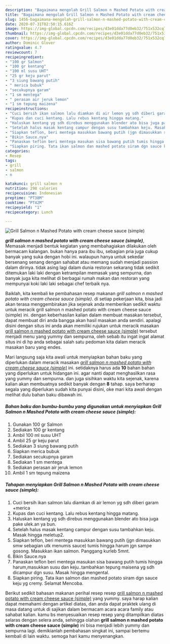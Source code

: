 ```yaml
---
description: "Bagaimana mengolah Grill Salmon n Mashed Potato with cream cheese sauce (simple), Bikin Ngiler"
title: "Bagaimana mengolah Grill Salmon n Mashed Potato with cream cheese sauce (simple), Bikin Ngiler"
slug: 1456-bagaimana-mengolah-grill-salmon-n-mashed-potato-with-cream-cheese-sauce-simple-bikin-ngiler
date: 2020-07-31T02:50:15.616Z
image: https://img-global.cpcdn.com/recipes/d3e01dda77d0eb32/751x532cq70/grill-salmon-n-mashed-potato-with-cream-cheese-sauce-simple-foto-resep-utama.jpg
thumbnail: https://img-global.cpcdn.com/recipes/d3e01dda77d0eb32/751x532cq70/grill-salmon-n-mashed-potato-with-cream-cheese-sauce-simple-foto-resep-utama.jpg
cover: https://img-global.cpcdn.com/recipes/d3e01dda77d0eb32/751x532cq70/grill-salmon-n-mashed-potato-with-cream-cheese-sauce-simple-foto-resep-utama.jpg
author: Dominic Glover
ratingvalue: 4.7
reviewcount: 7
recipeingredient:
- "100 gr Salmon"
- "100 gr kentang"
- "100 ml susu UHT"
- "25 gr keju parut"
- "3 siung bawang putih"
- " merica bubuk"
- "secukupnya garam"
- "1 sm mentega"
- " perasan air jeruk lemon"
- "1 sm tepung maizena"
recipeinstructions:
- "Cuci bersih ikan salmon lalu diamkan di air lemon yg sdh diberi garam +merica"
- "Kupas dan cuci kentang. Lalu rebus kentang hingga matang."
- "Haluskan kentang yg sdh direbus menggunakan blender ato bisa juga pake ulek.an ya bun."
- "Setelah halus masak kentang campur dengan susu tambahkan keju. Masak hingga meletup2."
- "Siapkan teflon, beri mentega masukkan bawang putih (jgn dimasukkan smw sebagian utk menumis sauce) tumis hingga harum jgn sampe gosong. Masukkan ikan salmon. Panggang kurleb 5mnt."
- "Bikin Sauce.nya"
- "Panaskan teflon beri mentega masukan sisa bawang putih tumis hingga harum,masukkan susu dan keju..tambahkan tepung maisena yg sdh dicampur dgn susu. Masak hingga mengental."
- "Siapkan piring. Tata ikan salmon dan mashed potato siram dgn sauce keju yg cremy. Selamat Mencoba."
categories:
- Resep
tags:
- grill
- salmon
- n

katakunci: grill salmon n 
nutrition: 298 calories
recipecuisine: Indonesian
preptime: "PT38M"
cooktime: "PT42M"
recipeyield: "1"
recipecategory: Lunch

---
```



![Grill Salmon n Mashed Potato with cream cheese sauce (simple)](https://img-global.cpcdn.com/recipes/d3e01dda77d0eb32/751x532cq70/grill-salmon-n-mashed-potato-with-cream-cheese-sauce-simple-foto-resep-utama.jpg)

<b><i>grill salmon n mashed potato with cream cheese sauce (simple)</i></b>, Memasak menjadi bentuk kegiatan yang membahagiakan dilakukan oleh bermacam kalangan. bukan hanya para ibu ibu, sebagian pria juga cukup banyak yang suka dengan hobi ini. walaupun hanya untuk sekedar bersenang senang dengan sahabat atau memang sudah menjadi passion dalam dirinya. tidak asing lagi dalam dunia restoran sekarang tidak sedikit ditemukan laki laki dengan ketrampilan memasak yang sempurna, dan banyak juga kita melihat di berbagai rumah makan dan restoran yang mempunyai koki laki laki sebagai chef terbaik nya.

Baiklah, kita kembali ke pembahasan resep makanan <i>grill salmon n mashed potato with cream cheese sauce (simple)</i>. di setiap pekerjaan kita, bisa jadi akan terasa menggembirakan jika sejenak anda memberikan sedikit waktu untuk meracik grill salmon n mashed potato with cream cheese sauce (simple) ini. dengan keberhasilan kalian dalam membuat masakan tersebut, dapat membuat diri anda bangga akan hasil masakan anda sendiri. apalagi disini dengan situs ini anda akan memiliki rujukan untuk meracik masakan <u>grill salmon n mashed potato with cream cheese sauce (simple)</u> tersebut menjadi menu yang yummy dan sempurna, oleh sebab itu ingat ingat alamat situs ini di hp anda sebagai salah satu pedoman kita dalam meracik masakan baru yang endes.




Mari langsung saja kita awali untuk menyiapkan bahan baku yang diperlukan dalam meracik masakan <u><i>grill salmon n mashed potato with cream cheese sauce (simple)</i></u> ini. setidaknya harus ada <b>10</b> bahan bahan yang diperlukan untuk hidangan ini. agar nanti dapat menghasilkan rasa yang yummy dan sempurna. dan juga sisihkan waktu kita sejenak, karena kalian akan membuatnya sedikit banyak dengan <b>8</b> tahap. saya berharap segala yang diperlukan sudah kita punyai disini, oke mari kita awali dengan melihat dulu bahan baku dibawah ini.

<!--inarticleads1-->

##### Bahan baku dan bumbu-bumbu yang digunakan untuk menyiapkan Grill Salmon n Mashed Potato with cream cheese sauce (simple):

1. Gunakan 100 gr Salmon
1. Sediakan 100 gr kentang
1. Ambil 100 ml susu UHT
1. Ambil 25 gr keju parut
1. Sediakan 3 siung bawang putih
1. Siapkan  merica bubuk
1. Sediakan secukupnya garam
1. Sediakan 1 sm mentega
1. Sediakan  perasan air jeruk lemon
1. Ambil 1 sm tepung maizena




<!--inarticleads2-->

##### Tahapan menyiapkan Grill Salmon n Mashed Potato with cream cheese sauce (simple):

1. Cuci bersih ikan salmon lalu diamkan di air lemon yg sdh diberi garam +merica
1. Kupas dan cuci kentang. Lalu rebus kentang hingga matang.
1. Haluskan kentang yg sdh direbus menggunakan blender ato bisa juga pake ulek.an ya bun.
1. Setelah halus masak kentang campur dengan susu tambahkan keju. Masak hingga meletup2.
1. Siapkan teflon, beri mentega masukkan bawang putih (jgn dimasukkan smw sebagian utk menumis sauce) tumis hingga harum jgn sampe gosong. Masukkan ikan salmon. Panggang kurleb 5mnt.
1. Bikin Sauce.nya
1. Panaskan teflon beri mentega masukan sisa bawang putih tumis hingga harum,masukkan susu dan keju..tambahkan tepung maisena yg sdh dicampur dgn susu. Masak hingga mengental.
1. Siapkan piring. Tata ikan salmon dan mashed potato siram dgn sauce keju yg cremy. Selamat Mencoba.




Berikut sedikit bahasan makanan perihal resep resep <u>grill salmon n mashed potato with cream cheese sauce (simple)</u> yang yummy. saya harap kalian dapat memahami dengan artikel diatas, dan anda dapat praktek ulang di masa datang untuk di sajikan dalam bermacam acara acara family atau sahabat kalian. kamu bs menyesuaikan resep resep yang ditampilkan diatas selaras dengan selera anda, sehingga olahan <b>grill salmon n mashed potato with cream cheese sauce (simple)</b> ini bisa menjadi lebih yummy dan sempurna lagi. demikianlah pembahasan singkat ini, sampai bertemu kembali di lain waktu. semoga hari kamu menyenangkan.
